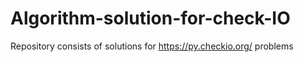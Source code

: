 # Algorithm-solution-for-check-IO
Repository consists of solutions for https://py.checkio.org/  problems
